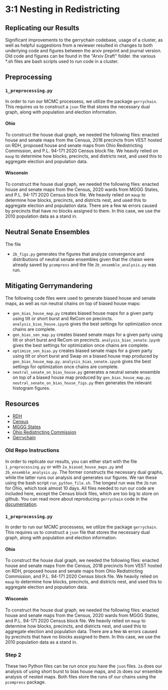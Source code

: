 # 3:1 Nesting in Redistricting 

## Replicating our Results
Significant improvements to the gerrychain codebase, usage of a cluster, as well as helpful suggestions from a reviewer resulted in changes to both underlying code and figures between the arxiv preprint and journal version. Old code and figures can be found in the "Arxiv Draft" folder. the various *.sh files are bash scripts used to run code in a cluster.

## Preprocessing
### `1_preprocessing.py`
In order to run our MCMC processess, we utilize the package `gerrychain`. This requires us to construct a `json` file that stores the necessary dual graph, along with population and election information.

#### Ohio
To construct the house dual graph, we needed the following files: enacted house and senate maps from the Census, 2018 precincts from VEST hosted on RDH, proposed house and senate maps from Ohio Redistricting Commission, and P.L. 94-171 2020 Census block file.
We heavily relied on `maup` to determine how blocks, precincts, and districts nest, and used this to aggregate election and population data.

#### Wisconsin
To construct the house dual graph, we needed the following files: enacted house and senate maps from the Census, 2020 wards from MGGG States, and P.L. 94-171 2020 Census block file.
We heavily relied on `maup` to determine how blocks, precincts, and districts nest, and used this to aggregate election and population data.
There are a few `NA` errors caused by precincts that have no blocks assigned to them.
In this case, we use the 2010 population data as a stand in.

## Neutral Senate Ensembles
The file 
- `2b_figs.py` generates the figures that analyze convergence and distributions of neutral senate ensembles given that the chaisn were already saved by `pcompress` and the file `2b_ensemble_analysis.py` was run.

## Mitigating Gerrymandering
The following code files were used to generate biased house and senate maps, as well as run neutral chains on top of biased house maps:

- `gen_bias_house_map.py` creates biased house maps for a given party using tilt or short burst and ReCom on precincts. `analysis_bias_house.ipynb` gives the best settings for optimization once chains are complete.
- `gen_bias_sen_map.py` creates biased senate maps for a given party using tilt or short burst and ReCom on precincts. `analysis_bias_senate.ipynb` gives the best settings for optimization once chains are complete.
- `optimize_sen_bias.py` creates biased senate maps for a given party using tilt or short burst and Swap on a biased house map produced by `gen_bias_house_map.py`. `analysis_bias_senate.ipynb` gives the best settings for optimization once chains are complete.
- `neutral_senate_on_bias_house.py` generates a neutral senate ensemble on top of a biased house map produced by `gen_bias_house_map.py`. `neutral_senate_on_bias_house_figs.py` then generates the relevant histogram figures.

## Resources
* [RDH](https://redistrictingdatahub.org/)
* [Census](https://www.census.gov/programs-surveys/decennial-census/about/rdo/summary-files.html)
* [MGGG States](https://github.com/mggg-states)
* [Ohio Redistricting Commission](https://archive.redistricting.ohio.gov/maps#view-maps)
* [Gerrychain](https://gerrychain.readthedocs.io/en/latest/index.html)


### Old Repo Instructions
In order to replicate our results, you can either start with the file `1_preprocessing.py` or with `2a_biased_house_maps.py` and `2b_ensemble_analysis.py`. 
The former constructs the necessary dual graphs, while the latter runs our analysis and generates our figures.
We ran these using the bash script `run_python_file.sh`.
The longest run was the `2b` run for Ohio, which took almost 10 days.
All files needed to run our code are included here, except the Census block files, which are too big to store on github.
You can read more about reproducing `gerrychain` code in the [documentation](https://gerrychain.readthedocs.io/en/latest/topics/reproducibility.html).

### `1_preprocessing.py`
In order to run our MCMC processess, we utilize the package `gerrychain`. This requires us to construct a `json` file that stores the necessary dual graph, along with population and election information.

#### Ohio
To construct the house dual graph, we needed the following files: enacted house and senate maps from the Census, 2018 precincts from VEST hosted on RDH, proposed house and senate maps from Ohio Redistricting Commission, and P.L. 94-171 2020 Census block file.
We heavily relied on `maup` to determine how blocks, precincts, and districts nest, and used this to aggregate election and population data.

#### Wisconsin
To construct the house dual graph, we needed the following files: enacted house and senate maps from the Census, 2020 wards from MGGG States, and P.L. 94-171 2020 Census block file.
We heavily relied on `maup` to determine how blocks, precincts, and districts nest, and used this to aggregate election and population data.
There are a few `NA` errors caused by precincts that have no blocks assigned to them.
In this case, we use the 2010 population data as a stand in.

### Step 2
These two Python files can be run once you have the `json` files. `2a` does our analysis of using short burst to bias house maps, and `2b` does our ensemble analysis of nested maps.
Both files store the runs of our chains using the `pcompress` package.


  

